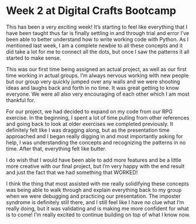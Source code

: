 # Week 2 at Digital Crafts Bootcamp

This has been a very exciting week! It’s starting to feel like everything that I have been taught thus far is finally settling in and through trial and error I’ve been able to better understand how to write working code with Python. As I mentioned last week, I am a complete newbie to all these concepts and it did take a lot for me to connect all the dots, but once I saw the patterns it all started to make sense.

This was our first time being assigned an actual project, as well as our first time working in actual groups. I’m always nervous working with new people but our group very quickly jumped over any walls and we were shooting ideas and laughs back and forth in no time. It was great getting to know everyone. We were all also very encouraging of each other which I am most thankful for. 

For our project, we had decided to expand on my code from our RPG exercise. In the beginning, I spent a lot of time pulling from other references and going back to look at older exercises we completed previously. It definitely felt like I was dragging along, but as the presentation time approached and I began really digging in and most importantly asking for help, I was understanding the concepts and recognizing the patterns in no time. After that, everything felt like butter. 

I do wish that I would have been able to add more features and be a little more creative with our final project, but I’m very happy with the end result and just the fact that we had something that WORKED! 

I think the thing that most assisted with me really solidifying these concepts was being able to walk through and explain everything back to my group when we were debugging and practicing our presentation. The imposter syndrome is definitely still there, and I still feel like I have no clue what I’m really doing, but it was validating and is making me more confident for what is to come! I’m really excited to continue building on top of what I know now.
